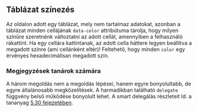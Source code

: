 ## Táblázat színezés

Az oldalon adott egy táblázat, mely nem tartalmaz adatokat, azonban a táblázat minden cellájának `data-color` attribútuma tárolja, hogy milyen színűre szeretnénk változtatni az adott cellát, amennyiben a felhasználó rákattint. Ha egy cellára kattintanak, az adott cella háttere legyen beállítva a megadott színre (ami cellánként eltér)! Feltehető, hogy minden `color` egy érvényes hexadecimálisan megadott szín.

### Megjegyzések tanárok számára

A három megoldás nem a megoldás lépései, hanem egyre bonyolultabb, de egyre általánosabb megközelítések. A harmadikban található `delegate` függvény belső működése bonyolult lehet. A smart delegálás részleteit ld. a tananyag [5.30 fejezetében](http://webprogramozas.inf.elte.hu/tananyag/kliens/#esemenyek-buborekolasa-es-delegalasa).
